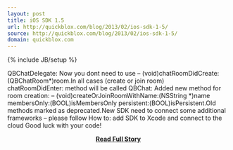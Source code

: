 ```yaml
---
layout: post
title: iOS SDK 1.5
url: http://quickblox.com/blog/2013/02/ios-sdk-1-5/
source: http://quickblox.com/blog/2013/02/ios-sdk-1-5/
domain: quickblox.com
---
```

{% include JB/setup %}<p>QBChatDelegate: Now you dont need to use – (void)chatRoomDidCreate:(QBChatRoom*)room.In all cases (create or join room) chatRoomDidEnter: method will be called
 QBChat: Added new method for room creation: – (void)createOrJoinRoomWithName:(NSString *)name membersOnly:(BOOL)isMembersOnly persistent:(BOOL)isPersistent.Old methods marked as deprecated.New SDK need to connect some additional frameworks – please follow How to: add SDK to Xcode and connect to the cloud 
 Good luck with your code!</p>
<center><p><a href="http://quickblox.com/blog/2013/02/ios-sdk-1-5/" style='padding:25px; font-sze:18px; font-weight: bold;'>Read Full Story</a></p></center>
